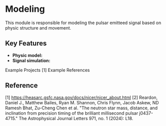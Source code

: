 # Modeling

This module is responsible for modeling the pulsar emitteed signal based on physic structure and movement.

## Key Features

- **Physic model:** 
- **Signal simulation:**


Example Projects [1]
Example References

## Reference
[1] https://heasarc.gsfc.nasa.gov/docs/nicer/nicer_about.html
[2] Reardon, Daniel J., Matthew Bailes, Ryan M. Shannon, Chris Flynn, Jacob Askew, ND Ramesh Bhat, Zu-Cheng Chen et al. "The neutron star mass, distance, and inclination from precision timing of the brilliant millisecond pulsar j0437-4715." The Astrophysical Journal Letters 971, no. 1 (2024): L18.

